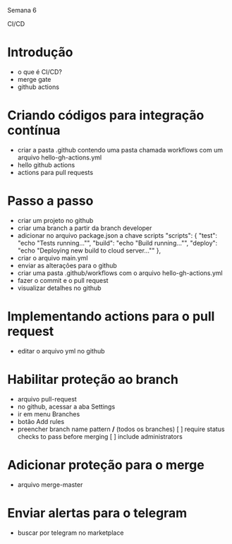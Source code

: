 Semana 6

CI/CD

# Introdução
- o que é CI/CD?
- merge gate
- github actions 

# Criando códigos para integração contínua
- criar a pasta .github contendo uma pasta chamada workflows com um arquivo hello-gh-actions.yml
- hello github actions
- actions para pull requests

# Passo a passo
- criar um projeto no github
- criar uma branch a partir da branch developer
- adicionar no arquivo package.json a chave scripts
  "scripts": {
    "test": "echo \"Tests running...\"",
    "build": "echo \"Build running...\"",
    "deploy": "echo \"Deploying new build to cloud server...\""
  },
- criar o arquivo main.yml
- enviar as alterações para o github
- criar uma pasta .github/workflows com o arquivo hello-gh-actions.yml
- fazer o commit e o pull request
- visualizar detalhes no github

# Implementando actions para o pull request
- editar o arquivo yml no github

# Habilitar proteção ao branch
- arquivo pull-request
- no github, acessar a aba Settings
- ir em menu Branches
- botão Add rules
- preencher branch name pattern **/** (todos os branches)
  [ ] require status checks to pass before merging
  [ ] include administrators

# Adicionar proteção para o merge
- arquivo merge-master

# Enviar alertas para o telegram
- buscar por telegram no marketplace